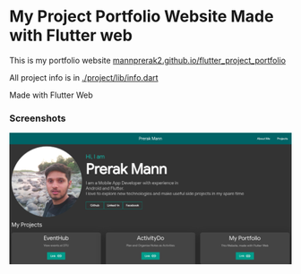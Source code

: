 # My Project Portfolio Website Made with Flutter web

This is my portfolio website
[mannprerak2.github.io/flutter_project_portfolio](https://mannprerak2.github.io/flutter_project_portfolio)

All project info is in [./project/lib/info.dart](./project/lib/info.dart)

Made with Flutter Web

### Screenshots 

<img src="./screenshots/1.png" width="600"/>